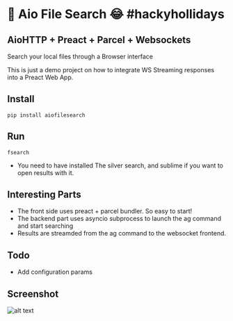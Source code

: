 


# 🤙 Aio File Search 😂 #hackyhollidays

## AioHTTP + Preact + Parcel + Websockets

Search your local files through a Browser interface

This is just a demo project on how to integrate WS Streaming responses
into a Preact Web App.


## Install

``` pip install aiofilesearch ```

## Run

``` fsearch ```

* You need to have installed The silver search, and sublime if you want
to open results with it.


## Interesting Parts

- The front side uses preact + parcel bundler. So easy to start!
- The backend part uses asyncio subprocess to launch the ag command and start searching
- Results are streamded from the ag command to the websocket frontend.


## Todo

 - Add configuration params 


## Screenshot

![alt text](https://github.com/jordic/aiofsearch/raw/master/assets/screenshot.png "Screenshot")